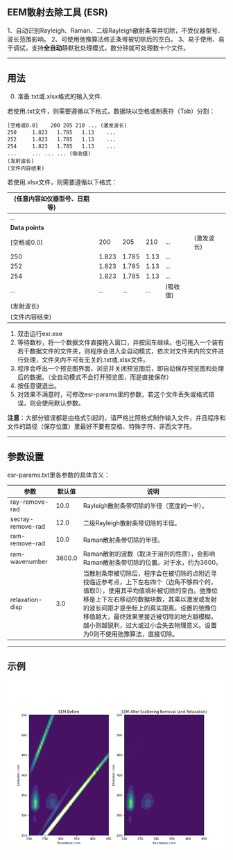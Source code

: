 ## EEM散射去除工具 (ESR) 

1、自动识别Rayleigh、Raman、二级Rayleigh散射条带并切除，不受仪器型号、波长范围影响。
2、可使用弛豫算法修正条带被切除后的空白。
3、易于使用、易于调试，支持**全自动**静默批处理模式，数分钟就可处理数十个文件。


----


## 用法
0) 准备.txt或.xlsx格式的输入文件.   

若使用.txt文件，则需要遵循以下格式，数据块以空格或制表符（Tab）分割：  

    [空格或0.0]	200	205	210	... (激发波长)
    250		1.823	1.785	1.13	...
    252		1.823	1.785	1.13	...
    254		1.823	1.785	1.13	...	
    ...		...	...	...	(吸收值)
    (发射波长)
    (文件内容结束)

若使用.xlsx文件，则需要遵循以下格式：

| (任意内容如仪器型号、日期等) | | | | | | 
| ---- | ---- | ---- | ---- | --- | --- |
| ... | |
| **Data points** | |
| [空格或0.0] | 200 | 205 | 210 | ... | (激发波长) |
| 250 | 1.823 | 1.785 | 1.13 | ... | 
| 252 | 1.823 | 1.785 | 1.13 | ... | 
| 254 | 1.823 | 1.785 | 1.13 | ... | 
| ... | ... | ... | ... | (吸收值)
| (发射波长)
| (文件内容结束)

1) 双击运行exr.exe  
2) 等待数秒，将一个数据文件直接拖入窗口，并按回车继续。也可拖入一个装有若干数据文件的文件夹，则程序会进入全自动模式，依次对文件夹内的文件进行处理，文件夹内不可有无关的.txt或.xlsx文件。  
3) 程序会呼出一个预览图界面，浏览并关闭预览图后，即自动保存预览图和处理后的数据。（全自动模式不会打开预览图，而是直接保存）  
4) 按任意键退出。  
5) 对效果不满意时，可修改esr-params里的参数，若这个文件丢失或格式错误，则会使用默认参数。  

**注意**：大部分错误都是由格式引起的，请严格比照格式制作输入文件，并且程序和文件的路径（保存位置）里最好不要有空格、特殊字符、非西文字符。

----

## 参数设置  
  
esr-params.txt里各参数的具体含义：  

|  参数  |  默认值  |  说明 |
| ---- | ---- | ---- |
| ray-remove-rad | 10.0 | Rayleigh散射条带切除的半径（宽度的一半）。
| secray-remove-rad | 12.0 | 二级Rayleigh散射条带切除的半径。
| ram-remove-rad | 10.0 | Raman散射条带切除的半径。
| ram-wavenumber | 3600.0 | Raman散射的波数（取决于溶剂的性质），会影响Raman散射条带切除的位置。对于水，约为3600。
| relaxation-disp | 3.0 |  当散射条带被切除后，程序会在被切除的点附近寻找临近参考点，上下左右四个（边角不够四个的，值取0），使用其平均值填补被切除的空白。弛豫位移是上下左右移动的数据块数，其乘以激发或发射的波长间距才是坐标上的真实距离。设置的弛豫位移值越大，最终效果里接近被切除的地方越模糊，越小则越锐利，过大或过小会失去物理意义。设置为0则不使用弛豫算法，直接切除。

----

## 示例
![](./example.png)